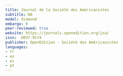 ```yaml
---
title: Journal de la Société des Américanistes
subtitle: NA
model: diamond
embargo: 0
peer-reviewed: true
website: https://journals.openedition.org/jsa/
issn:  0037-9174
publisher: OpenEdition - Société des Américanistes
languages:
- fr
- en
- es
- pt
---
```

